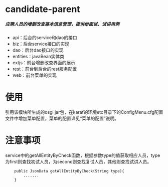 # candidate-parent

##### 应聘人员的增删改查基本信息管理，提供给面试、试讲用例
  * api：后台的service和dao的接口
  * biz：后台service接口的实现
  * dao：后台dao接口的实现
  * entities：javaBean实体类
  * extjs：前台增删改查界面的展示
  * rest：前台到后台的rest服务配置
  * web：前台菜单的实现

# 使用
引用该模块所生成的osgi jar包，在karaf的环境etc目录下的ConfigMenu.cfg配置文件中增加菜单配置，菜单的配置详见“菜单的配置”说明。

# 注意事项
service中的getAllEntityByCheck函数，根据参数type的值获取相应人员，type为first则查找初试人员，为second则查找复试人员，其他则查找试讲人员。

        public JsonData getAllEntityByCheck(String type){
            .......
        }
